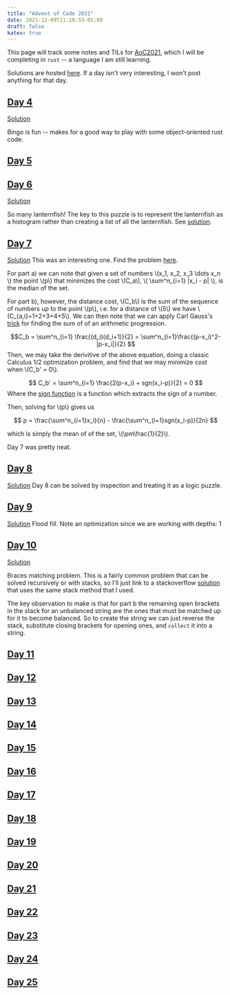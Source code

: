 ```yaml
---
title: "Advent of Code 2021"
date: 2021-12-09T21:20:53-05:00
draft: false
katex: true
---
```



This page will track some notes and TILs for [AoC2021](https://adventofcode.com/2021), which I will be completing in `rust` -- a language I am still learning.

Solutions are hosted [here](https://github.com/ihasdapie/aoc2021).
If a day isn't very interesting, I won't post anything for that day.



## [Day 4](https://adventofcode.com/2021/day/4)
[Solution](https://github.com/ihasdapie/aoc2021/tree/main/d4)

Bingo is fun -- makes for a good way to play with some object-oriented rust code.




## [Day 5](https://adventofcode.com/2021/day/5)


## [Day 6](https://adventofcode.com/2021/day/6)
[Solution](https://github.com/ihasdapie/aoc2021/tree/main/d6)


So many lanternfish! The key to this puzzle is to represent the lanternfish as a histogram rather than creating a list of all the lanternfish. See [solution](https://github.com/ihasdapie/aoc2021/tree/main/d6).



## [Day 7](https://adventofcode.com/2021/day/7)
[Solution](https://github.com/ihasdapie/aoc2021/tree/main/d7)
This was an interesting one. Find the problem [here](https://adventofcode.com/2021/day/7).

For part a) we can note that given a set of numbers \\(x_1, x_2, x_3 \dots x_n \\) the point \\(p\\) that minimizes the cost \\(C_a\\), \\( \sum^n_{i=1} |x_i - p| \\), is the median of the set.


For part b), however, the distance cost, \\(C_b\\) is the sum of the sequence of numbers up to the point \\(p\\), i.e. for a distance of \\(5\\) we have \\(C_{a,i}=1+2+3+4+5\\).
We can then note that we can apply Carl Gauss's [trick](https://en.wikipedia.org/wiki/Arithmetic_progression) for finding the sum of of an arithmetic progression.

$$C_b = \sum^n_{i=1} \frac{(d_i)(d_i+1)}{2} = \sum^n_{i=1}\frac{(p-x_i)^2-|p-x_i|}{2} $$
Then, we may take the derivitive of the above equation, doing a classic Calculus 1/2 optimization problem, and find that we may minimize cost when \\(C_b' = 0\\).

$$ C_b' = \sum^n_{i=1} \frac{2(p-x_i) + sgn(x_i-p)}{2} = 0 $$
Where the [sign function](https://en.wikipedia.org/wiki/Sign_function) is a function which extracts the sign of a number.


Then, solving for \\(p\\) gives us


$$ p = \frac{\sum^n_{i=1}x_i}{n} - \frac{\sum^n_{i=1}sgn(x_i-p)}{2n} $$

which is simply the mean of of the set, \\(\pm\frac{1}{2}\\).


Day 7 was pretty neat.


## [Day 8](https://adventofcode.com/2021/day/8)
[Solution](https://github.com/ihasdapie/aoc2021/tree/main/d8)
Day 8 can be solved by inspection and treating it as a logic puzzle.


## [Day 9](https://adventofcode.com/2021/day/9)
[Solution](https://github.com/ihasdapie/aoc2021/tree/main/d9)
Flood fill. Note an optimization since we are working with depths: 1


## [Day 10](https://adventofcode.com/2021/day/10)
[Solution](https://github.com/ihasdapie/aoc2021/tree/main/d10)


Braces matching problem. This is a fairly common problem that can be solved recursively or with stacks, so I'll just link to a stackoverflow [solution](https://stackoverflow.com/questions/16874176/parenthesis-brackets-matching-using-stack-algorithm) that uses the same stack method that I used.

The key observation to make is that for part b the remaining open brackets in the stack for an unbalanced string are the ones that must be matched up for it to become balanced.
So to create the string we can just reverse the stack, substitute closing brackets for opening ones, and `collect` it into a string.


## [Day 11](https://adventofcode.com/2021/day/11)


## [Day 12](https://adventofcode.com/2021/day/12)


## [Day 13](https://adventofcode.com/2021/day/13)


## [Day 14](https://adventofcode.com/2021/day/14)


## [Day 15](https://adventofcode.com/2021/day/15)


## [Day 16](https://adventofcode.com/2021/day/16)


## [Day 17](https://adventofcode.com/2021/day/17)


## [Day 18](https://adventofcode.com/2021/day/18)


## [Day 19](https://adventofcode.com/2021/day/19)


## [Day 20](https://adventofcode.com/2021/day/20)


## [Day 21](https://adventofcode.com/2021/day/21)


## [Day 22](https://adventofcode.com/2021/day/22)


## [Day 23](https://adventofcode.com/2021/day/23)


## [Day 24](https://adventofcode.com/2021/day/24)


## [Day 25](https://adventofcode.com/2021/day/25)









